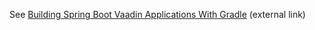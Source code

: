 See [Building Spring Boot Vaadin Applications With Gradle](https://devsoap.com/building-spring-boot-vaadin-applications-with-gradle/) (external link)
